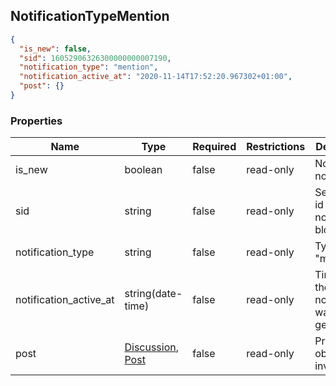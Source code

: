 <h2 id="tocS_NotificationTypeAnswer">NotificationTypeMention</h2>
<!-- backwards compatibility -->
<a id="schemanotificationtypemention"></a>
<a id="schema__type_comment.md"></a>
<a id="tocSnotificationtypemention"></a>
<a id="tocsnotificationtypemention"></a>

```json
{
  "is_new": false,
  "sid": 16052906326300000000007190,
  "notification_type": "mention",
  "notification_active_at": "2020-11-14T17:52:20.967302+01:00",
  "post": {}
}
```

### Properties

|Name|Type|Required|Restrictions|Description|
|---|---|---|---|---|
|is_new|boolean|false|read-only|Notification not yet read|
|sid|string|false|read-only|Serialization id of the notification block|
|notification_type|string|false|read-only|Type "mention"|
|notification_active_at|string(date-time)|false|read-only|Time when the notification was generated|
|post|[Discussion](#schemadiscussion), [Post](#schemapost)|false|read-only|Primary object involved.|
